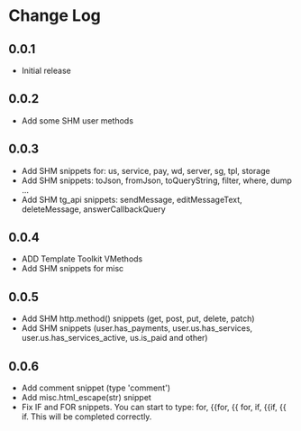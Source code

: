 # Change Log
## 0.0.1
- Initial release
## 0.0.2
- Add some SHM user methods
## 0.0.3
- Add SHM snippets for: us, service, pay, wd, server, sg, tpl, storage
- Add SHM snippets: toJson, fromJson, toQueryString, filter, where, dump ...
- Add SHM tg_api snippets: sendMessage, editMessageText, deleteMessage, answerCallbackQuery
## 0.0.4
- ADD Template Toolkit VMethods
- Add SHM snippets for misc 
## 0.0.5
- Add SHM http.method() snippets (get, post, put, delete, patch)
- Add SHM snippets (user.has_payments, user.us.has_services, user.us.has_services_active, us.is_paid and other)
## 0.0.6
- Add comment snippet (type 'comment')
- Add misc.html_escape(str) snippet
- Fix IF and FOR snippets.
  You can start to type: for, {{for, {{ for, if, {{if, {{ if. This will be completed correctly.